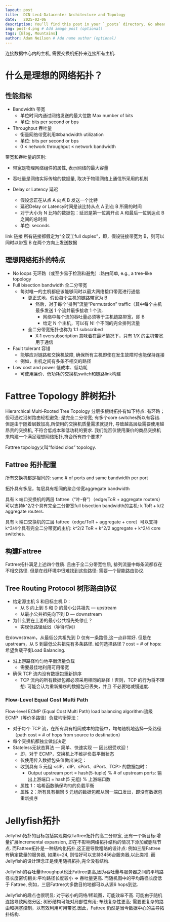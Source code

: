 ```yaml
---
layout: post
title:  DCN Lec4-Datacenter Architecture and Topology
date:   2025-02-06
description: You’ll find this post in your `_posts` directory. Go ahead and edit it and re-build the site to see your changes. # Add post description (optional)
img: post-4.png # Add image post (optional)
tags: [Blog, Mountains]
author: Adam Neilson # Add name author (optional)
---
```


连接数据中心内的主机, 需要交换机拓扑来连接所有主机.

# 什么是理想的网络拓扑？

## 性能指标

- Bandwidth 带宽
  - 单位时间内通过网络发送的最大位数 Max number of bits 
  - 单位: bits per second or bps
- Throughput 吞吐量
  - 衡量网络带宽利用率bandwidth utilization
  - 单位: bits per second or bps
  - 0 ≤ network throughput ≤ network bandwidth

带宽和吞吐量的区别:
  - 带宽是物理网络组件的属性, 表示网络的最大容量
  - 吞吐量是网络实际传输的数据量, 取决于物理网络上通信所采用的机制

- Delay or Latency 延迟
  - 假设您正在从点 A 向点 B 发送一个比特
  - 延迟Delay or Latency时间是该比特从点 A 到点 B 所需的时间
  - 对于大小为 N 比特的数据包：延迟是第一位离开点 A 和最后一位到达点 B 之间的总时间
  - 单位: seconds

link 链接
所有链接都假定为“全双工full duplex”，即，假设链接带宽为 B，则可以同时以带宽 B 在两个方向上发送数据

## 理想网络拓扑的特点

- No loops 无环路（或至少易于检测和避免）:路由简单, e.g., a tree-like topology
- Full bisection bandwidth 全二分带宽
  - 每对唯一的主机都应该能够同时以最大网络接口带宽进行通信
    - 更正式地，假设每个主机的链路带宽为 B
      - 然后，对于每个“排列”流量“Permutation” traffic（其中每个主机最多发送 1 个流并最多接收 1 个流.
        - 网络中每个流的吞吐量必须等于主机链路带宽，即 B
        - 给定 N 个主机，可以有 N! 个不同的完全排列流量
    - 全二分带宽拓扑也称为 1:1 subscribed
      - X:1 oversubscription 意味着在最坏情况下，只有 1/X 的主机带宽用于通信
- Fault tolerant 容错
  - 能够应对链路和交换机故障, 确保所有主机即使在发生故障时也能保持连接
  - 例如，主机之间有多条不相交的路径
- Low cost and power 低成本、低功耗
  - 可使用廉价、低功耗的交换机switch和链路link构建

# Fattree Topology 胖树拓扑

Hierarchical Multi-Rooted Tree Topology 分层多根树拓扑有如下特点: 有环路；但可通过沿树路由轻松避免; 是完全二分带宽; 有多个core switches所以有容错. 但是由于随着层数加高,所使用的交换机质量需求就提升, 导致越高层级需要使用越昂贵的交换机, 不符合低成本和低功耗的要求. 我们能否仅使用廉价的商品交换机来构建一个满足理想网络拓扑,符合所有四个要求?

Fattree topology又叫“folded clos” topology.

## Fattree 拓扑配置

所有交换机都是相同的: same # of ports and same bandwidth per port

拓扑具有多层，每层具有相同的聚合带宽aggregate bandwidth

具有 k 端口交换机的两层 fattree（“叶-脊”）（edge/ToR + aggregate routers）可以支持k^2/2个具有完全二分带宽full bisection bandwidth的主机: k ToR + k/2 aggregate routers.

具有 k 端口交换机的三层 fattree（edge/ToR + aggregate + core）可以支持k^3/4个具有完全二分带宽的主机: k^2/2 ToR + k^2/2 aggregate + k^2/4 core switches.

## 构建Fattree

Fattree拓扑满足上述四个性质. 且由于全二分带宽性质, 排列流量中每条流都存在不相交路径. 但是在线环境中很难找到这些路径: 需要一个智能路由协议.

## Tree Routing Protocol 树形路由协议

- 给定源主机 S 和目标主机 D：
  - 从 S 向上到 S 和 D 的最小公共祖先 — upstream
  - 从最小公共祖先向下到 D — downstream
- 为什么要在上游的最小公共祖先处停止？
  - 实现低路径延迟（等待时间）

在downstream，从最低公共祖先到 D 仅有一条路径,这一点非常好. 但是在upstream，从 S 到最低公共祖先有多条路径. 如何选择路径？cost = # of hops: 希望负载平衡Load Balancing.

- 沿上游路径均匀地平衡流量负载
  - 需要最佳地利用可用带宽
- 确保 TCP 流内没有数据包重新排序
  - TCP 流内的所有数据包都必须采用相同的路径！否则，TCP 的行为将不理想: 可能会认为重新排序的数据包已丢失，并且
不必要地减慢速度.

### Flow-Level Equal Cost Multi Path

Flow-level ECMP (Equal Cost Multi Path) load balancing algorithm:流级 ECMP（等价多路径）负载均衡算法：

- 对于每个 TCP 流，在所有具有相同成本的路径中，均匀随机地选择一条路径（path cost = # of hops from source to destination）
- 每个交换机都独立做出决定
- Stateless无状态算法 — 简单、快速实现 — 因此很受欢迎！
  - 即，对于 ECMP，交换机上不维护负载平衡状态
  - 仅使用传入数据包头值做出决定：
  - 收到具有 5 元组 <sIP、dIP、sPort、dPort、TCP> 的数据包时：
    - Output upstream port = hash(5-tuple) % # of upstream ports: 输出上游端口 = hash(5 元组) % 上游端口数
  - 属性 1：哈希函数确保均匀的负载平衡
  - 属性 2：所有具有相同 5 元组的数据包都从同一端口发出，即没有数据包重新排序


# Jellyfish拓扑

Jellyfish拓扑的目标包括实现类似Taftree拓扑的高二分带宽, 还有一个新目标:增量扩展Incremental expansion, 即在不影响网络拓扑结构的情况下添加或删除节点. 而Fattree拓扑是一种结构化拓扑,这正是导致粗略的设计点: 例如三层Fattree有确定数量的服务器, 如果k=24, 则恰好可以支持3456台服务器,以此类推. 而Jellyfish的设计理念正是使用随机拓扑,完全没有结构.

Jellyfish的吞吐量throughput也比Fattree更高,因为吞吐量与服务器之间的平均路径长度密切相关:平均路径长度较小 => 吞吐量更高. 而随机图中的平均路径长度低于 Fattree, 例如，三层Fattree大多数目的地都可以从源6 hops到达.

Jellyfish的趣点也很明显: 对于较小的网络/稀疏图，可能效率不高. 可能由于随机连接导致网络分区; 树形结构可能对局部性有用; 布线复杂性更高; 需要更复杂的路由和拥塞控制，以有效利用可用带宽.因此，Fattree 仍然是当今数据中心的主导拓扑结构.

